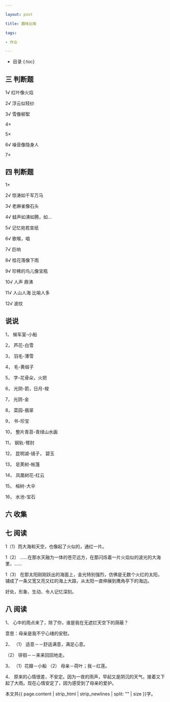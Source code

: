 ```yaml
---

layout: post

title: 趣味比喻

tags:

- 作业

---
```


* 目录
{:toc}

## 三 判断题

1√ 红叶像火焰 

2√ 浮云似轻纱

3√ 雪像柳絮

4×

5×

6√ 噪音像隐身人

7×

## 四 判断题

1×

2√ 惊涛如千军万马

3√ 老麻雀像石头

4√ 蛙声如沸如腾，如...

5√ 记忆宛若宣纸

6√ 歌喉，唱

7√ 巨响

8√ 桂花落像下雨

9√ 珍稀的鸟儿像宝瓶

10√ 人声 鼎沸

11√ 人山人海 比喻人多

12√ 波纹

## 说说
1， 候车室-小船

2， 芦花-白雪

3， 羽毛-薄雪

4， 毛-黄缎子

5， 字-花骨朵，火把

6， 光阴-箭，日月-梭

7， 光阴-金

8， 菜园-翡翠

9， 书-珍宝

10， 整片青苔-青绿山水画

11， 钢轨-臂肘

12， 昆明湖-镜子， 碧玉

13， 皂荚树-帐篷

14， 凤凰树花-红云

15， 榕树-大伞

16， 水池-宝石

## 六 收集

## 七 阅读
1（1）而大海和天空，也像起了火似的，通红一片。

1（2） ……在那水天融为一体的苍茫远方，在那闪烁着一片火焰似的波光的大海里，……

1（3） 在那太阳刚刚跃出的海面上，金光特别强烈，仿佛是无数个火红的太阳，铺成了一条又宽又亮又红的海上大路，从太阳一直伸展到鹰角亭下的海边。

好处，形象、生动、令人记忆深刻。

## 八 阅读

1、 心中的雨点来了，除了你，谁是我在无遮拦天空下的荫蔽？


意思：母亲是我不宁心绪的安慰。


2、 
（1） 适意－－舒适满意，满足心意。


（2） 徘徊－－来来回回地走。

3、 （1）花瓣－小船
（2） 母亲－荷叶；我－红莲。


4、 原来的心情很差，不安定。因为一夜的雨声，早起又是阴沉的天气，接着又下起了大雨。现在心情安定了，因为感受到了母亲的爱护。


本文共{{ page.content | strip_html | strip_newlines | split: "" | size }}字。

